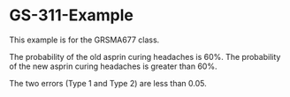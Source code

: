 # GS-311-Example

This example is for the GRSMA677 class.


The probability of the old asprin curing headaches is 60%.
The probability of the new asprin curing headaches is greater than 60%.

The two errors (Type 1 and Type 2) are less than 0.05.
